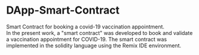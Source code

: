 # DApp-Smart-Contract
Smart Contract for booking a covid-19 vaccination appointment.  
In the present work, a "smart contract" was developed to book and validate a vaccination appointment for COVID-19.  The smart contract was implemented in the solidity language using the Remix IDE environment.
